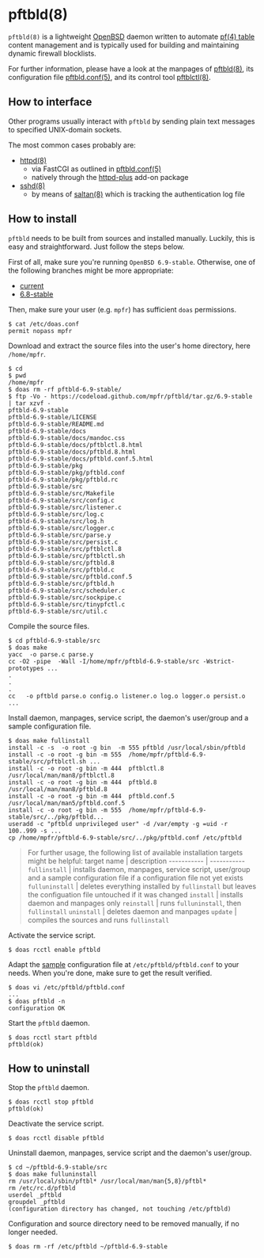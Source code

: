 # pftbld(8)

`pftbld(8)` is a lightweight [OpenBSD](https://www.openbsd.org) daemon written to automate [pf(4) table](http://man.openbsd.org/pf.conf#TABLES) content management and is typically used for building and maintaining dynamic firewall blocklists.

For further information, please have a look at the manpages of [pftbld(8)](https://mpfr.net/man/pftbld/6.9-stable/pftbld.8.html), its configuration file [pftbld.conf(5)](https://mpfr.net/man/pftbld/6.9-stable/pftbld.conf.5.html), and its control tool [pftblctl(8)](https://mpfr.net/man/pftbld/6.9-stable/pftblctl.8.html).

## How to interface

Other programs usually interact with `pftbld` by sending plain text messages to specified UNIX-domain sockets.

The most common cases probably are:
* [httpd(8)](http://man.openbsd.org/httpd)
	* via FastCGI as outlined in [pftbld.conf(5)](https://mpfr.net/man/pftbld/6.9-stable/pftbld.conf.5.html#EXAMPLES)
	* natively through the [httpd-plus](https://github.com/mpfr/httpd-plus#notify-on-block) add-on package
* [sshd(8)](http://man.openbsd.org/sshd)
	* by means of [saltan(8)](https://github.com/mpfr/saltan) which is tracking the authentication log file

## How to install

`pftbld` needs to be built from sources and installed manually. Luckily, this is easy and straightforward. Just follow the steps below.

First of all, make sure you're running `OpenBSD 6.9-stable`. Otherwise, one of the following branches might be more appropriate:
* [current](https://github.com/mpfr/pftbld)
* [6.8-stable](https://github.com/mpfr/pftbld/tree/6.8-stable)

Then, make sure your user (e.g. `mpfr`) has sufficient `doas` permissions.

```
$ cat /etc/doas.conf
permit nopass mpfr
```

Download and extract the source files into the user's home directory, here `/home/mpfr`.

```
$ cd
$ pwd
/home/mpfr
$ doas rm -rf pftbld-6.9-stable/
$ ftp -Vo - https://codeload.github.com/mpfr/pftbld/tar.gz/6.9-stable | tar xzvf -
pftbld-6.9-stable
pftbld-6.9-stable/LICENSE
pftbld-6.9-stable/README.md
pftbld-6.9-stable/docs
pftbld-6.9-stable/docs/mandoc.css
pftbld-6.9-stable/docs/pftblctl.8.html
pftbld-6.9-stable/docs/pftbld.8.html
pftbld-6.9-stable/docs/pftbld.conf.5.html
pftbld-6.9-stable/pkg
pftbld-6.9-stable/pkg/pftbld.conf
pftbld-6.9-stable/pkg/pftbld.rc
pftbld-6.9-stable/src
pftbld-6.9-stable/src/Makefile
pftbld-6.9-stable/src/config.c
pftbld-6.9-stable/src/listener.c
pftbld-6.9-stable/src/log.c
pftbld-6.9-stable/src/log.h
pftbld-6.9-stable/src/logger.c
pftbld-6.9-stable/src/parse.y
pftbld-6.9-stable/src/persist.c
pftbld-6.9-stable/src/pftblctl.8
pftbld-6.9-stable/src/pftblctl.sh
pftbld-6.9-stable/src/pftbld.8
pftbld-6.9-stable/src/pftbld.c
pftbld-6.9-stable/src/pftbld.conf.5
pftbld-6.9-stable/src/pftbld.h
pftbld-6.9-stable/src/scheduler.c
pftbld-6.9-stable/src/sockpipe.c
pftbld-6.9-stable/src/tinypfctl.c
pftbld-6.9-stable/src/util.c
```

Compile the source files.

```
$ cd pftbld-6.9-stable/src
$ doas make
yacc  -o parse.c parse.y
cc -O2 -pipe  -Wall -I/home/mpfr/pftbld-6.9-stable/src -Wstrict-prototypes ...
.
.
.
cc   -o pftbld parse.o config.o listener.o log.o logger.o persist.o ...
```

Install daemon, manpages, service script, the daemon's user/group and a sample configuration file.

```
$ doas make fullinstall
install -c -s  -o root -g bin  -m 555 pftbld /usr/local/sbin/pftbld
install -c -o root -g bin -m 555  /home/mpfr/pftbld-6.9-stable/src/pftblctl.sh ...
install -c -o root -g bin -m 444  pftblctl.8 /usr/local/man/man8/pftblctl.8
install -c -o root -g bin -m 444  pftbld.8 /usr/local/man/man8/pftbld.8
install -c -o root -g bin -m 444  pftbld.conf.5 /usr/local/man/man5/pftbld.conf.5
install -c -o root -g bin -m 555  /home/mpfr/pftbld-6.9-stable/src/../pkg/pftbld...
useradd -c "pftbld unprivileged user" -d /var/empty -g =uid -r 100..999 -s ...
cp /home/mpfr/pftbld-6.9-stable/src/../pkg/pftbld.conf /etc/pftbld
```

> For further usage, the following list of available installation targets might be helpful:
> target name | description
> ----------- | -----------
> `fullinstall` | installs daemon, manpages, service script, user/group and a sample configuration file if a configuration file not yet exists
> `fulluninstall` | deletes everything installed by `fullinstall` but leaves the configuation file untouched if it was changed
> `install` | installs daemon and manpages only
> `reinstall` | runs `fulluninstall`, then `fullinstall`
> `uninstall` | deletes daemon and manpages
> `update` | compiles the sources and runs `fullinstall`

Activate the service script.

```
$ doas rcctl enable pftbld
```

Adapt the [sample](pkg/pftbld.conf) configuration file at `/etc/pftbld/pftbld.conf` to your needs. When you're done, make sure to get the result verified.

```
$ doas vi /etc/pftbld/pftbld.conf
...
$ doas pftbld -n
configuration OK
```

Start the `pftbld` daemon.

```
$ doas rcctl start pftbld
pftbld(ok)
```

## How to uninstall

Stop the `pftbld` daemon.

```
$ doas rcctl stop pftbld
pftbld(ok)
```

Deactivate the service script.

```
$ doas rcctl disable pftbld
```

Uninstall daemon, manpages, service script and the daemon's user/group.

```
$ cd ~/pftbld-6.9-stable/src
$ doas make fulluninstall
rm /usr/local/sbin/pftbl* /usr/local/man/man{5,8}/pftbl*
rm /etc/rc.d/pftbld
userdel _pftbld
groupdel _pftbld
(configuration directory has changed, not touching /etc/pftbld)
```

Configuration and source directory need to be removed manually, if no longer needed.

```
$ doas rm -rf /etc/pftbld ~/pftbld-6.9-stable
```
